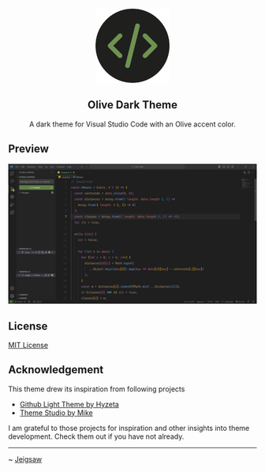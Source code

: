 <p align="center">
  <img src="https://raw.githubusercontent.com/Jeigsaw/olive-dark-theme/main/assets/icon.png" alt="Olive Dark Theme logo" width="150">
</p>

<h2 align="center">Olive Dark Theme</h2>

<p align="center">
  A dark theme for Visual Studio Code with an Olive accent color.
</p>


## Preview
![Olive Dark Theme Preview](assets/dark-preview.jpg)


## License
[MIT License](LICENSE)

## Acknowledgement
This theme drew its inspiration from following projects
- [Github Light Theme by Hyzeta](https://marketplace.visualstudio.com/items?itemName=Hyzeta.vscode-theme-github-light)
- [Theme Studio by Mike](https://themes.vscode.one/)
  
I am grateful to those projects for inspiration and other insights into theme development. Check them out if you have not already.

----------------------------------------
~ [Jeigsaw](https://jeigsaw.github.io)






